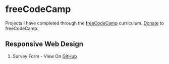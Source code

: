 # freeCodeCamp
Projects I have completed through the [freeCodeCamp](https://www.freecodecamp.org/learn/) curriculum. [Donate](https://www.freecodecamp.org/donate) to freeCodeCamp.

## Responsive Web Design
1. Survey Form - View On [GitHub](https://bryn24k.github.io/freeCodeCamp/1.%20Responsive%20Web%20Design/Survey%20Form/)
